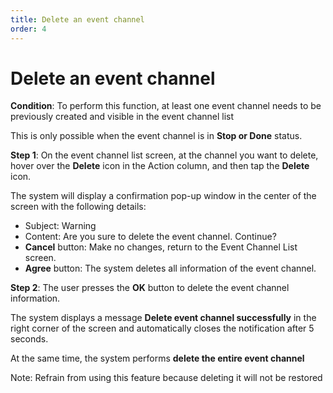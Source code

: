 ```yaml
---
title: Delete an event channel
order: 4
---
```


# Delete an event channel

**Condition**: To perform this function, at least one event channel needs to be previously created and visible in the event channel list

This is only possible when the event channel is in **Stop or Done** status.

**Step 1**: On the event channel list screen, at the channel you want to delete, hover over the **Delete** icon in the Action column, and then tap the **Delete** icon.

The system will display a confirmation pop-up window in the center of the screen with the following details:

- Subject: Warning
- Content: Are you sure to delete the event channel. Continue?
- **Cancel** button: Make no changes, return to the Event Channel List screen.
- **Agree** button: The system deletes all information of the event channel.

**Step 2**: The user presses the **OK** button to delete the event channel information.

The system displays a message **Delete event channel successfully** in the right corner of the screen and automatically closes the notification after 5 seconds.

At the same time, the system performs **delete the entire event channel**

Note: Refrain from using this feature because deleting it will not be restored
